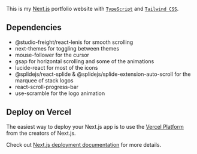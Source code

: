 This is my [Next.js](https://nextjs.org/) portfolio website with [`TypeScript`](https://www.typescriptlang.org/) and [`Tailwind CSS`](https://tailwindcss.com/).

## Dependencies

- @studio-freight/react-lenis for smooth scrolling
- next-themes for toggling between themes
- mouse-follower for the cursor
- gsap for horizontal scrolling and some of the animations
- lucide-react for most of the icons
- @splidejs/react-splide & @splidejs/splide-extension-auto-scroll for the marquee of stack logos
- react-scroll-progress-bar
- use-scramble for the logo animation


## Deploy on Vercel

The easiest way to deploy your Next.js app is to use the [Vercel Platform](https://vercel.com/new?utm_medium=default-template&filter=next.js&utm_source=create-next-app&utm_campaign=create-next-app-readme) from the creators of Next.js.

Check out [Next.js deployment documentation](https://nextjs.org/docs/deployment) for more details.
